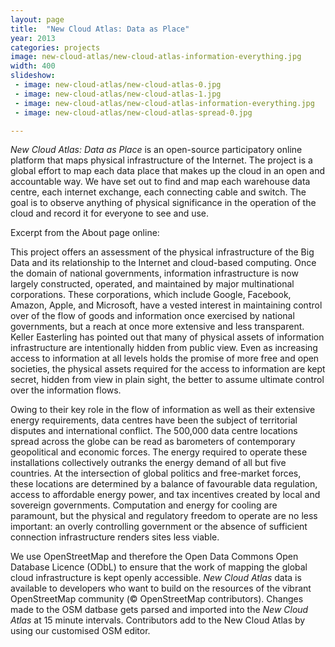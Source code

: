 ```yaml
---
layout: page
title:  "New Cloud Atlas: Data as Place"
year: 2013
categories: projects
image: new-cloud-atlas/new-cloud-atlas-information-everything.jpg
width: 400
slideshow:
 - image: new-cloud-atlas/new-cloud-atlas-0.jpg
 - image: new-cloud-atlas/new-cloud-atlas-1.jpg
 - image: new-cloud-atlas/new-cloud-atlas-information-everything.jpg
 - image: new-cloud-atlas/new-cloud-atlas-spread-0.jpg

---
```


*New Cloud Atlas: Data as Place* is an open-source participatory online platform that maps physical infrastructure of the Internet. The project is a global effort to map each data place that makes up the cloud in an open and accountable way. We have set out to find and map each warehouse data centre, each internet exchange, each connecting cable and switch. The goal is to observe anything of physical significance in the operation of the cloud and record it for everyone to see and use. 

Excerpt from the About page online:

This project offers an assessment of the physical infrastructure of the Big Data and its relationship to the Internet and cloud-based computing. Once the domain of national governments, information infrastructure is now largely constructed, operated, and maintained by major multinational corporations. These corporations, which include Google, Facebook, Amazon, Apple, and Microsoft, have a vested interest in maintaining control over of the flow of goods and information once exercised by national governments, but a reach at once more extensive and less transparent. Keller Easterling has pointed out that many of physical assets of information infrastructure are intentionally hidden from public view. Even as increasing access to information at all levels holds the promise of more free and open societies, the physical assets required for the access to information are kept secret, hidden from view in plain sight, the better to assume ultimate control over the information flows. 

Owing to their key role in the flow of information as well as their extensive energy requirements, data centres have been the subject of territorial disputes and international conflict. The 500,000 data centre locations spread across the globe can be read as barometers of contemporary geopolitical and economic forces. The energy required to operate these installations collectively outranks the energy demand of all but five countries. At the intersection of global politics and free-market forces, these locations are determined by a balance of favourable data regulation, access to affordable energy power, and tax incentives created by local and sovereign governments. Computation and energy for cooling are paramount, but the physical and regulatory freedom to operate are no less important: an overly controlling government or the absence of sufficient connection infrastructure renders sites less viable. 

We use OpenStreetMap and therefore the Open Data Commons Open Database Licence (ODbL) to ensure that the work of mapping the global cloud infrastructure is kept openly accessible. *New Cloud Atlas* data is available to developers who want to build on the resources of the vibrant OpenStreetMap community (© OpenStreetMap contributors). Changes made to the OSM datbase gets parsed and imported into the *New Cloud Atlas* at 15 minute intervals. Contributors add to the New Cloud Atlas by using our customised OSM editor.

